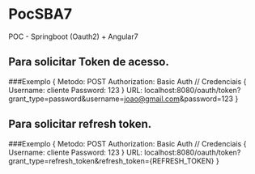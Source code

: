 # PocSBA7
POC - Springboot (Oauth2) + Angular7


## Para solicitar Token de acesso.
###Exemplo {
  Metodo: POST
  Authorization: Basic Auth // Credenciais {
    Username: cliente 
    Password: 123
   }
  URL: localhost:8080/oauth/token?grant_type=password&username=joao@gmail.com&password=123
}

## Para solicitar refresh token.
 ###Exemplo {
  Metodo: POST
  Authorization: Basic Auth // Credenciais {
    Username: cliente 
    Password: 123
   }
  URL: localhost:8080/oauth/token?grant_type=refresh_token&refresh_token={REFRESH_TOKEN}
}
